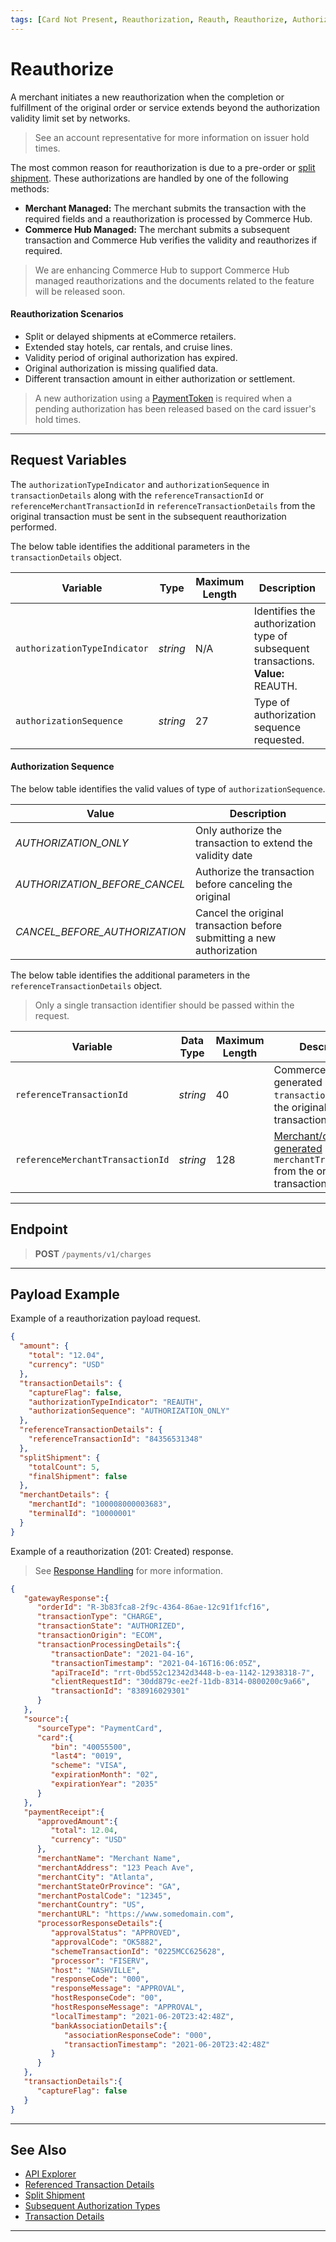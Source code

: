 ```yaml
---
tags: [Card Not Present, Reauthorization, Reauth, Reauthorize, Authorization]
---
```


# Reauthorize

A merchant initiates a new reauthorization when the completion or fulfillment of the original order or service extends beyond the authorization validity limit set by networks.

<!-- theme: info -->
> See an account representative for more information on issuer hold times.

The most common reason for reauthorization is due to a pre-order or [split shipment](?path=docs/Resources/Guides/Split-Shipment.md). These authorizations are handled by one of the following methods:

- **Merchant Managed:** The merchant submits the transaction with the required fields and a reauthorization is processed by Commerce Hub.
- **Commerce Hub Managed:** The merchant submits a subsequent transaction and Commerce Hub verifies the validity and reauthorizes if required.

<!-- theme: danger -->
> We are enhancing Commerce Hub to support Commerce Hub managed reauthorizations and the documents related to the feature will be released soon.

#### Reauthorization Scenarios

- Split or delayed shipments at eCommerce retailers.
- Extended stay hotels, car rentals, and cruise lines.
- Validity period of original authorization has expired.
- Original authorization is missing qualified data.
- Different transaction amount in either authorization or settlement.

<!-- theme: info -->
> A new authorization using a [PaymentToken](?path=docs/Resources/API-Documents/Payments_VAS/Payment-Token.md) is required when a pending authorization has been released based on the card issuer's hold times.

---

## Request Variables

The `authorizationTypeIndicator` and `authorizationSequence` in `transactionDetails` along with the `referenceTransactionId` or `referenceMerchantTransactionId` in `referenceTransactionDetails` from the original transaction must be sent in the subsequent reauthorization performed.

<!--
type: tab
titles: transactionDetails, referenceTransactionDetails
-->

The below table identifies the additional parameters in the `transactionDetails` object.

| Variable | Type| Maximum Length | Description |
|---------|----------|----------------|---------|
| `authorizationTypeIndicator` | *string* | N/A | Identifies the authorization type of subsequent transactions. **Value:** REAUTH.|
| `authorizationSequence` | *string* | 27 | Type of authorization sequence requested.|

#### Authorization Sequence

The below table identifies the valid values of type of `authorizationSequence`.

| Value | Description |
| ----- | ----- |
| *AUTHORIZATION_ONLY* | Only authorize the transaction to extend the validity date |
| *AUTHORIZATION_BEFORE_CANCEL* | Authorize the transaction before canceling the original |
| *CANCEL_BEFORE_AUTHORIZATION* | Cancel the original transaction before submitting a new authorization |

<!--
type: tab
-->

The below table identifies the additional parameters in the `referenceTransactionDetails` object.

<!-- theme: info -->
> Only a single transaction identifier should be passed within the request.

| Variable | Data Type | Maximum Length |Description |
|---------|----------|----------------|---------|
|`referenceTransactionId` | *string* | 40 | Commerce Hub generated `transactionId` from the original transaction. |
|`referenceMerchantTransactionId` | *string* | 128 | [Merchant/client generated](?path=docs/Resources/Guides/BYOID.md) `merchantTransactionId` from the original transaction. |

<!-- type: tab-end -->

---

## Endpoint
<!-- theme: success -->
>**POST** `/payments/v1/charges`

---

## Payload Example

<!--
type: tab
titles: Request, Response
-->

Example of a reauthorization payload request.

```json
{
  "amount": {
    "total": "12.04",
    "currency": "USD"
  },
  "transactionDetails": {
    "captureFlag": false,
    "authorizationTypeIndicator": "REAUTH",
    "authorizationSequence": "AUTHORIZATION_ONLY"
  },
  "referenceTransactionDetails": {
    "referenceTransactionId": "84356531348"
  },
  "splitShipment": {
    "totalCount": 5,
    "finalShipment": false
  },
  "merchantDetails": {
    "merchantId": "100008000003683",
    "terminalId": "10000001"
  }
}
```

<!--
type: tab
-->

Example of a reauthorization (201: Created) response.

<!-- theme: info -->
> See [Response Handling](?path=docs/Resources/Guides/Response-Codes/Response-Handling.md) for more information.

```json
{
   "gatewayResponse":{
      "orderId": "R-3b83fca8-2f9c-4364-86ae-12c91f1fcf16",
      "transactionType": "CHARGE",
      "transactionState": "AUTHORIZED",
      "transactionOrigin": "ECOM",
      "transactionProcessingDetails":{
         "transactionDate": "2021-04-16",
         "transactionTimestamp": "2021-04-16T16:06:05Z",
         "apiTraceId": "rrt-0bd552c12342d3448-b-ea-1142-12938318-7",
         "clientRequestId": "30dd879c-ee2f-11db-8314-0800200c9a66",
         "transactionId": "838916029301"
      }
   },
   "source":{
      "sourceType": "PaymentCard",
      "card":{
         "bin": "40055500",
         "last4": "0019",
         "scheme": "VISA",
         "expirationMonth": "02",
         "expirationYear": "2035"
      }
   },
   "paymentReceipt":{
      "approvedAmount":{
         "total": 12.04,
         "currency": "USD"
      },
      "merchantName": "Merchant Name",
      "merchantAddress": "123 Peach Ave",
      "merchantCity": "Atlanta",
      "merchantStateOrProvince": "GA",
      "merchantPostalCode": "12345",
      "merchantCountry": "US",
      "merchantURL": "https://www.somedomain.com",
      "processorResponseDetails":{
         "approvalStatus": "APPROVED",
         "approvalCode": "OK5882",
         "schemeTransactionId": "0225MCC625628",
         "processor": "FISERV",
         "host": "NASHVILLE",
         "responseCode": "000",
         "responseMessage": "APPROVAL",
         "hostResponseCode": "00",
         "hostResponseMessage": "APPROVAL",
         "localTimestamp": "2021-06-20T23:42:48Z",
         "bankAssociationDetails":{
            "associationResponseCode": "000",
            "transactionTimestamp": "2021-06-20T23:42:48Z"
         }
      }
   },
   "transactionDetails":{
      "captureFlag": false
   }
}
```

<!-- type: tab-end -->

---

## See Also

- [API Explorer](../api/?type=post&path=/payments/v1/charges)
- [Referenced Transaction Details](?path=docs/Resources/Master-Data/Reference-Transaction-Details.md)
- [Split Shipment](?path=docs/Resources/Guides/Split-Shipment.md)
- [Subsequent Authorization Types](?path=docs/Resources/Guides/Authorizations/Authorization-Types.md)
- [Transaction Details](?path=docs/Resources/Master-Data/Transaction-Details.md)

---
